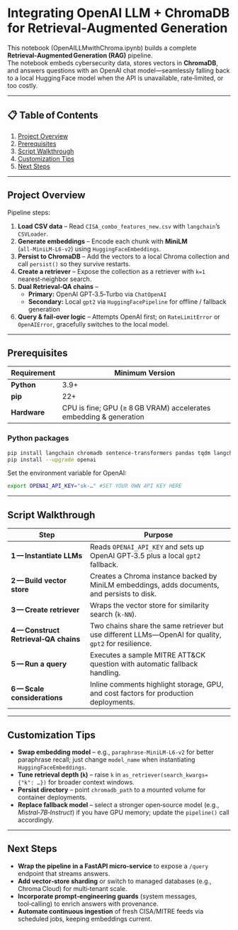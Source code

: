 # Integrating OpenAI LLM + ChromaDB for Retrieval‑Augmented Generation

This notebook (OpenAILLMwithChroma.ipynb) builds a complete **Retrieval‑Augmented Generation (RAG)** pipeline.  
The notebook embeds cybersecurity data, stores vectors in **ChromaDB**, and answers questions with an OpenAI chat model—seamlessly falling back to a local Hugging Face model when the API is unavailable, rate‑limited, or too costly.


---

## 📋 Table of Contents

1. [Project Overview](#project-overview)  
2. [Prerequisites](#prerequisites)  
3. [Script Walkthrough](#script-walkthrough)  
4. [Customization Tips](#customization-tips)  
5. [Next Steps](#next-steps)  

---

## Project Overview

Pipeline steps:

1. **Load CSV data** – Read `CISA_combo_features_new.csv` with `langchain`’s `CSVLoader`.  
2. **Generate embeddings** – Encode each chunk with **MiniLM** (`all‑MiniLM‑L6‑v2`) using `HuggingFaceEmbeddings`.  
3. **Persist to ChromaDB** – Add the vectors to a local Chroma collection and call `persist()` so they survive restarts.  
4. **Create a retriever** – Expose the collection as a retriever with `k=1` nearest‑neighbor search.  
5. **Dual Retrieval‑QA chains** –  
   * **Primary:** OpenAI GPT‑3.5‑Turbo via `ChatOpenAI`  
   * **Secondary:** Local `gpt2` via `HuggingFacePipeline` for offline / fallback generation  
6. **Query & fail‑over logic** – Attempts OpenAI first; on `RateLimitError` or `OpenAIError`, gracefully switches to the local model.

---

## Prerequisites

| Requirement | Minimum Version |
|-------------|-----------------|
| **Python**  | 3.9+ |
| **pip**     | 22+ |
| **Hardware**| CPU is fine; GPU (≥ 8 GB VRAM) accelerates embedding & generation |

### Python packages

```bash
pip install langchain chromadb sentence-transformers pandas tqdm langchain_openai langchain_community transformers
pip install --upgrade openai
```

Set the environment variable for OpenAI:

```bash
export OPENAI_API_KEY="sk-…" #SET YOUR OWN API KEY HERE
```

---

## Script Walkthrough

| Step | Purpose |
|------|---------|
| **1 — Instantiate LLMs** | Reads `OPENAI_API_KEY` and sets up OpenAI GPT‑3.5 plus a local `gpt2` fallback. |
| **2 — Build vector store** | Creates a Chroma instance backed by MiniLM embeddings, adds documents, and persists to disk. |
| **3 — Create retriever** | Wraps the vector store for similarity search (`k‑NN`). |
| **4 — Construct Retrieval‑QA chains** | Two chains share the same retriever but use different LLMs—OpenAI for quality, `gpt2` for resilience. |
| **5 — Run a query** | Executes a sample MITRE ATT&CK question with automatic fallback handling. |
| **6 — Scale considerations** | Inline comments highlight storage, GPU, and cost factors for production deployments. |

---

## Customization Tips

* **Swap embedding model** – e.g., `paraphrase-MiniLM-L6-v2` for better paraphrase recall; just change `model_name` when instantiating `HuggingFaceEmbeddings`.  
* **Tune retrieval depth (`k`)** – raise `k` in `as_retriever(search_kwargs={"k": …})` for broader context windows.  
* **Persist directory** – point `chromadb_path` to a mounted volume for container deployments.  
* **Replace fallback model** – select a stronger open‑source model (e.g., *Mistral‑7B‑Instruct*) if you have GPU memory; update the `pipeline()` call accordingly.  

---

## Next Steps

* **Wrap the pipeline in a FastAPI micro‑service** to expose a `/query` endpoint that streams answers.  
* **Add vector‑store sharding** or switch to managed databases (e.g., Chroma Cloud) for multi‑tenant scale.  
* **Incorporate prompt‑engineering guards** (system messages, tool‑calling) to enrich answers with provenance.  
* **Automate continuous ingestion** of fresh CISA/MITRE feeds via scheduled jobs, keeping embeddings current.  
